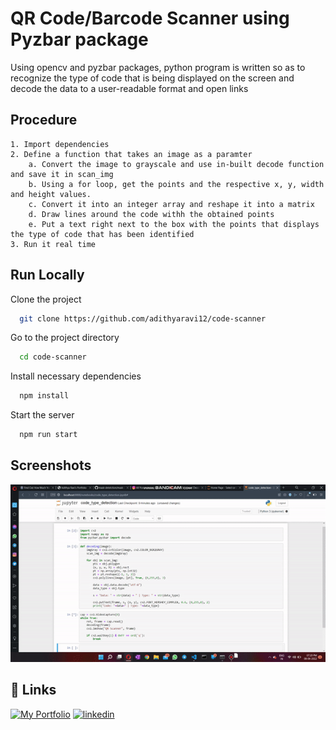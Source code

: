 
# QR Code/Barcode Scanner using Pyzbar package

Using opencv and pyzbar packages, python program is written so as to recognize the type of code that is being displayed on the screen and decode the data to a user-readable format and open links

## Procedure

	1. Import dependencies
    2. Define a function that takes an image as a paramter
        a. Convert the image to grayscale and use in-built decode function and save it in scan_img
        b. Using a for loop, get the points and the respective x, y, width and height values.
        c. Convert it into an integer array and reshape it into a matrix
        d. Draw lines around the code withh the obtained points
        e. Put a text right next to the box with the points that displays the type of code that has been identified
    3. Run it real time


## Run Locally

Clone the project

```bash
  git clone https://github.com/adithyaravi12/code-scanner
```

Go to the project directory

```bash
  cd code-scanner
```

Install necessary dependencies 
```bash
  npm install
```

Start the server

```bash
  npm run start
```


## Screenshots

![App Screenshot](https://github.com/adithyaravi12/code-scanner/blob/main/proj6.gif)


## 🔗 Links
[![My Portfolio](https://img.shields.io/badge/my_portfolio-000?style=for-the-badge&logo=ko-fi&logoColor=white)](http://adithyaravi12.github.io/)
[![linkedin](https://img.shields.io/badge/linkedin-0A66C2?style=for-the-badge&logo=linkedin&logoColor=white)](https://www.linkedin.com/in/adithya-ravi-707443126/)


